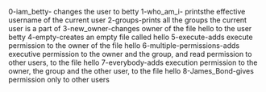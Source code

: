 0-iam_betty- changes the user to betty
1-who_am_i- printsthe effective username of the current user
2-groups-prints all the groups the current user is a part of
3-new_owner-changes owner of the file hello to the user betty
4-empty-creates an empty file called hello
5-execute-adds execute permission to the owner of the file hello
6-multiple-permissions-adds executive permission to the owner and the group, and read permission to other users, to the file hello
7-everybody-adds execution permission to the owner, the group and the other user, to the file hello
8-James_Bond-gives permission only to other users
